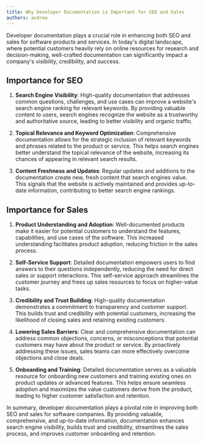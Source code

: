 ```yaml
---
title: Why Developer Documentation is Important for SEO and Sales
authors: andrew
---
```


Developer documentation plays a crucial role in enhancing both SEO and sales for software products and services. In today's digital landscape, where potential customers heavily rely on online resources for research and decision-making, well-crafted documentation can significantly impact a company's visibility, credibility, and success.

## Importance for SEO

1. **Search Engine Visibility**: High-quality documentation that addresses common questions, challenges, and use cases can improve a website's search engine ranking for relevant keywords. By providing valuable content to users, search engines recognize the website as a trustworthy and authoritative source, leading to better visibility and organic traffic.

2. **Topical Relevance and Keyword Optimization**: Comprehensive documentation allows for the strategic inclusion of relevant keywords and phrases related to the product or service. This helps search engines better understand the topical relevance of the website, increasing its chances of appearing in relevant search results.

3. **Content Freshness and Updates**: Regular updates and additions to the documentation create new, fresh content that search engines value. This signals that the website is actively maintained and provides up-to-date information, contributing to better search engine rankings.

## Importance for Sales

1. **Product Understanding and Adoption**: Well-documented products make it easier for potential customers to understand the features, capabilities, and use cases of the software. This increased understanding facilitates product adoption, reducing friction in the sales process.

2. **Self-Service Support**: Detailed documentation empowers users to find answers to their questions independently, reducing the need for direct sales or support interactions. This self-service approach streamlines the customer journey and frees up sales resources to focus on higher-value tasks.

3. **Credibility and Trust Building**: High-quality documentation demonstrates a commitment to transparency and customer support. This builds trust and credibility with potential customers, increasing the likelihood of closing sales and retaining existing customers.

4. **Lowering Sales Barriers**: Clear and comprehensive documentation can address common objections, concerns, or misconceptions that potential customers may have about the product or service. By proactively addressing these issues, sales teams can more effectively overcome objections and close deals.

5. **Onboarding and Training**: Detailed documentation serves as a valuable resource for onboarding new customers and training existing ones on product updates or advanced features. This helps ensure seamless adoption and maximizes the value customers derive from the product, leading to higher customer satisfaction and retention.

In summary, developer documentation plays a pivotal role in improving both SEO and sales for software companies. By providing valuable, comprehensive, and up-to-date information, documentation enhances search engine visibility, builds trust and credibility, streamlines the sales process, and improves customer onboarding and retention.
  
  
